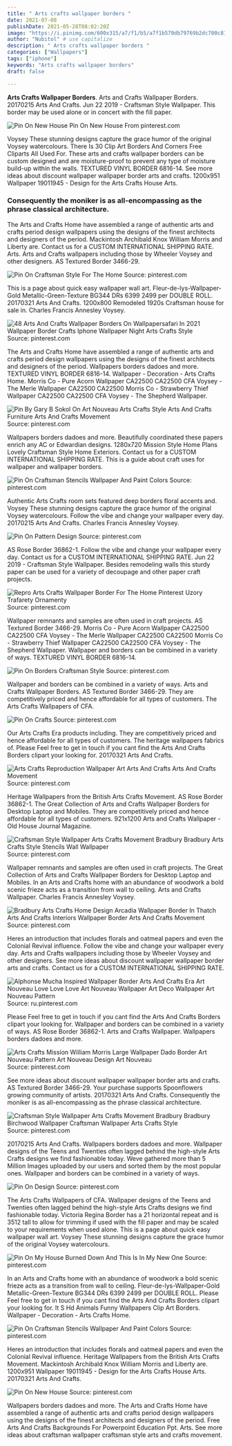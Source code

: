 ```yaml
---
title: " Arts crafts wallpaper borders "
date: 2021-07-08
publishDate: 2021-05-28T08:02:20Z
image: "https://i.pinimg.com/600x315/a7/f1/b5/a7f1b570db79769b2dc700c81b8eeba0.jpg"
author: "Nubitol" # use capitalize
description: " Arts crafts wallpaper borders "
categories: ["Wallpapers"]
tags: ["iphone"]
keywords: "Arts crafts wallpaper borders"
draft: false

---
```



**Arts Crafts Wallpaper Borders**. Arts and Crafts Wallpaper Borders. 20170215 Arts And Crafts. Jun 22 2019 - Craftsman Style Wallpaper. This border may be used alone or in concert with the fill paper.

![Pin On New House](https://i.pinimg.com/600x315/a7/f1/b5/a7f1b570db79769b2dc700c81b8eeba0.jpg "Pin On New House")
Pin On New House From pinterest.com


Voysey These stunning designs capture the grace humor of the original Voysey watercolours. There Is 30 Clip Art Borders And Corners Free Cliparts All Used For. These arts and crafts wallpaper borders can be custom designed and are moisture-proof to prevent any type of moisture build-up within the walls. TEXTURED VINYL BORDER 6816-14. See more ideas about discount wallpaper wallpaper border arts and crafts. 1200x951 Wallpaper 19011945 - Design for the Arts Crafts House Arts.

### Consequently the moniker is as all-encompassing as the phrase classical architecture.

The Arts and Crafts Home have assembled a range of authentic arts and crafts period design wallpapers using the designs of the finest architects and designers of the period. Mackintosh Archibald Knox William Morris and Liberty are. Contact us for a CUSTOM INTERNATIONAL SHIPPING RATE. Arts. Arts and Crafts wallpapers including those by Wheeler Voysey and other designers. AS Textured Border 3466-29.


![Pin On Craftsman Style For The Home](https://i.pinimg.com/originals/41/78/b0/4178b06bd3b5b2ff73bac2a53727a8ad.jpg "Pin On Craftsman Style For The Home")
Source: pinterest.com

This is a page about quick easy wallpaper wall art. Fleur-de-lys-Wallpaper-Gold Metallic-Green-Texture BG344 DRs 6399 2499 per DOUBLE ROLL. 20170321 Arts And Crafts. 1200x800 Remodeled 1920s Craftsman house for sale in. Charles Francis Annesley Voysey.

![48 Arts And Crafts Wallpaper Borders On Wallpapersafari In 2021 Wallpaper Border Crafts Iphone Wallpaper Night Arts Crafts Style](https://i.pinimg.com/736x/2b/88/aa/2b88aa06316294625291e5259729c5b0.jpg "48 Arts And Crafts Wallpaper Borders On Wallpapersafari In 2021 Wallpaper Border Crafts Iphone Wallpaper Night Arts Crafts Style")
Source: pinterest.com

The Arts and Crafts Home have assembled a range of authentic arts and crafts period design wallpapers using the designs of the finest architects and designers of the period. Wallpapers borders dadoes and more. TEXTURED VINYL BORDER 6816-14. Wallpaper - Decoration - Arts Crafts Home. Morris Co - Pure Acorn Wallpaper CA22500 CA22500 CFA Voysey - The Merle Wallpaper CA22500 CA22500 Morris Co - Strawberry Thief Wallpaper CA22500 CA22500 CFA Voysey - The Shepherd Wallpaper.

![Pin By Gary B Sokol On Art Nouveau Arts Crafts Style Arts And Crafts Furniture Arts And Crafts Movement](http://www.bradbury.com/images/for_oakleaf_fr_400.jpg "Pin By Gary B Sokol On Art Nouveau Arts Crafts Style Arts And Crafts Furniture Arts And Crafts Movement")
Source: pinterest.com

Wallpapers borders dadoes and more. Beautifully coordinated these papers enrich any AC or Edwardian designs. 1280x720 Mission Style Home Plans Lovely Craftsman Style Home Exteriors. Contact us for a CUSTOM INTERNATIONAL SHIPPING RATE. This is a guide about craft uses for wallpaper and wallpaper borders.

![Pin On Craftsman Stencils Wallpaper And Paint Colors](https://i.pinimg.com/originals/c6/8c/36/c68c36cd5d4743cabd99a1388934437d.jpg "Pin On Craftsman Stencils Wallpaper And Paint Colors")
Source: pinterest.com

Authentic Arts Crafts room sets featured deep borders floral accents and. Voysey These stunning designs capture the grace humor of the original Voysey watercolours. Follow the vibe and change your wallpaper every day. 20170215 Arts And Crafts. Charles Francis Annesley Voysey.

![Pin On Pattern Design](https://i.pinimg.com/originals/93/0f/0a/930f0a7042489441104838f398edb900.jpg "Pin On Pattern Design")
Source: pinterest.com

AS Rose Border 36862-1. Follow the vibe and change your wallpaper every day. Contact us for a CUSTOM INTERNATIONAL SHIPPING RATE. Jun 22 2019 - Craftsman Style Wallpaper. Besides remodeling walls this sturdy paper can be used for a variety of decoupage and other paper craft projects.

![Repro Arts Crafts Wallpaper Border For The Home Pinterest Uzory Trafarety Ornamenty](https://i.pinimg.com/originals/68/54/55/6854557ddc7536d814c569f4a082c5cd.jpg "Repro Arts Crafts Wallpaper Border For The Home Pinterest Uzory Trafarety Ornamenty")
Source: pinterest.com

Wallpaper remnants and samples are often used in craft projects. AS Textured Border 3466-29. Morris Co - Pure Acorn Wallpaper CA22500 CA22500 CFA Voysey - The Merle Wallpaper CA22500 CA22500 Morris Co - Strawberry Thief Wallpaper CA22500 CA22500 CFA Voysey - The Shepherd Wallpaper. Wallpaper and borders can be combined in a variety of ways. TEXTURED VINYL BORDER 6816-14.

![Pin On Borders Craftsman Style](https://i.pinimg.com/originals/d9/d2/0d/d9d20d1d8d15270a0b7c7b6532e3527d.jpg "Pin On Borders Craftsman Style")
Source: pinterest.com

Wallpaper and borders can be combined in a variety of ways. Arts and Crafts Wallpaper Borders. AS Textured Border 3466-29. They are competitively priced and hence affordable for all types of customers. The Arts Crafts Wallpapers of CFA.

![Pin On Crafts](https://i.pinimg.com/originals/78/2d/14/782d1410b7e98ad369f7597e4c6fdc55.jpg "Pin On Crafts")
Source: pinterest.com

Our Arts Crafts Era products including. They are competitively priced and hence affordable for all types of customers. The heritage wallpapers fabrics of. Please Feel free to get in touch if you cant find the Arts And Crafts Borders clipart your looking for. 20170321 Arts And Crafts.

![Arts Crafts Reproduction Wallpaper Art Arts And Crafts Arts And Crafts Movement](https://i.pinimg.com/originals/5b/3f/a0/5b3fa0e54d39f53d2e1b9f63f512dc07.jpg "Arts Crafts Reproduction Wallpaper Art Arts And Crafts Arts And Crafts Movement")
Source: pinterest.com

Heritage Wallpapers from the British Arts Crafts Movement. AS Rose Border 36862-1. The Great Collection of Arts and Crafts Wallpaper Borders for Desktop Laptop and Mobiles. They are competitively priced and hence affordable for all types of customers. 921x1200 Arts and Crafts Wallpaper - Old House Journal Magazine.

![Craftsman Style Wallpaper Arts Crafts Movement Bradbury Bradbury Arts Crafts Style Stencils Wall Wallpaper](https://i.pinimg.com/originals/f9/96/97/f9969719084fdcc6af51d2b682df9829.jpg "Craftsman Style Wallpaper Arts Crafts Movement Bradbury Bradbury Arts Crafts Style Stencils Wall Wallpaper")
Source: pinterest.com

Wallpaper remnants and samples are often used in craft projects. The Great Collection of Arts and Crafts Wallpaper Borders for Desktop Laptop and Mobiles. In an Arts and Crafts home with an abundance of woodwork a bold scenic frieze acts as a transition from wall to ceiling. Arts and Crafts Wallpaper. Charles Francis Annesley Voysey.

![Bradbury Arts Crafts Home Design Arcadia Wallpaper Border In Thatch Arts And Crafts Interiors Wallpaper Border Arts And Crafts Movement](https://i.pinimg.com/originals/75/83/3e/75833e9e1fb2b1630c9415a6a5023e8d.jpg "Bradbury Arts Crafts Home Design Arcadia Wallpaper Border In Thatch Arts And Crafts Interiors Wallpaper Border Arts And Crafts Movement")
Source: pinterest.com

Heres an introduction that includes florals and oatmeal papers and even the Colonial Revival influence. Follow the vibe and change your wallpaper every day. Arts and Crafts wallpapers including those by Wheeler Voysey and other designers. See more ideas about discount wallpaper wallpaper border arts and crafts. Contact us for a CUSTOM INTERNATIONAL SHIPPING RATE.

![Alphonse Mucha Inspired Wallpaper Border Arts And Crafts Era Art Nouveau Love Love Love Art Nouveau Wallpaper Art Deco Wallpaper Art Nouveau Pattern](https://i.pinimg.com/originals/97/d4/b4/97d4b48ab7867932ad1dfc38a37cb819.jpg "Alphonse Mucha Inspired Wallpaper Border Arts And Crafts Era Art Nouveau Love Love Love Art Nouveau Wallpaper Art Deco Wallpaper Art Nouveau Pattern")
Source: ru.pinterest.com

Please Feel free to get in touch if you cant find the Arts And Crafts Borders clipart your looking for. Wallpaper and borders can be combined in a variety of ways. AS Rose Border 36862-1. Arts and Crafts Wallpaper. Wallpapers borders dadoes and more.

![Arts Crafts Mission William Morris Large Wallpaper Dado Border Art Nouveau Pattern Art Nouveau Design Art Nouveau](https://i.pinimg.com/originals/9e/dd/2c/9edd2c872f89c9cbd7d0f4e59c92734c.jpg "Arts Crafts Mission William Morris Large Wallpaper Dado Border Art Nouveau Pattern Art Nouveau Design Art Nouveau")
Source: pinterest.com

See more ideas about discount wallpaper wallpaper border arts and crafts. AS Textured Border 3466-29. Your purchase supports Spoonflowers growing community of artists. 20170321 Arts And Crafts. Consequently the moniker is as all-encompassing as the phrase classical architecture.

![Craftsman Style Wallpaper Arts Crafts Movement Bradbury Bradbury Birchwood Wallpaper Craftsman Wallpaper Arts Crafts Style](https://i.pinimg.com/originals/02/ca/18/02ca189030674ee2ce6ac4fae3208c00.jpg "Craftsman Style Wallpaper Arts Crafts Movement Bradbury Bradbury Birchwood Wallpaper Craftsman Wallpaper Arts Crafts Style")
Source: pinterest.com

20170215 Arts And Crafts. Wallpapers borders dadoes and more. Wallpaper designs of the Teens and Twenties often lagged behind the high-style Arts Crafts designs we find fashionable today. Weve gathered more than 5 Million Images uploaded by our users and sorted them by the most popular ones. Wallpaper and borders can be combined in a variety of ways.

![Pin On Design](https://i.pinimg.com/originals/c6/52/cb/c652cbded88a662abdd4dceb4c401585.jpg "Pin On Design")
Source: pinterest.com

The Arts Crafts Wallpapers of CFA. Wallpaper designs of the Teens and Twenties often lagged behind the high-style Arts Crafts designs we find fashionable today. Victoria Regina Border has a 21 horizontal repeat and is 3512 tall to allow for trimming if used with the fill paper and may be scaled to your requirements when used alone. This is a page about quick easy wallpaper wall art. Voysey These stunning designs capture the grace humor of the original Voysey watercolours.

![Pin On My House Burned Down And This Is In My New One](https://i.pinimg.com/originals/bd/7b/cb/bd7bcbaaa688269774a432e500bbfe9e.jpg "Pin On My House Burned Down And This Is In My New One")
Source: pinterest.com

In an Arts and Crafts home with an abundance of woodwork a bold scenic frieze acts as a transition from wall to ceiling. Fleur-de-lys-Wallpaper-Gold Metallic-Green-Texture BG344 DRs 6399 2499 per DOUBLE ROLL. Please Feel free to get in touch if you cant find the Arts And Crafts Borders clipart your looking for. It S Hd Animals Funny Wallpapers Clip Art Borders. Wallpaper - Decoration - Arts Crafts Home.

![Pin On Craftsman Stencils Wallpaper And Paint Colors](https://i.pinimg.com/600x315/14/c6/ed/14c6ed8a4a01edacf0032b465ed0fc84.jpg "Pin On Craftsman Stencils Wallpaper And Paint Colors")
Source: pinterest.com

Heres an introduction that includes florals and oatmeal papers and even the Colonial Revival influence. Heritage Wallpapers from the British Arts Crafts Movement. Mackintosh Archibald Knox William Morris and Liberty are. 1200x951 Wallpaper 19011945 - Design for the Arts Crafts House Arts. 20170321 Arts And Crafts.

![Pin On New House](https://i.pinimg.com/600x315/a7/f1/b5/a7f1b570db79769b2dc700c81b8eeba0.jpg "Pin On New House")
Source: pinterest.com

Wallpapers borders dadoes and more. The Arts and Crafts Home have assembled a range of authentic arts and crafts period design wallpapers using the designs of the finest architects and designers of the period. Free Arts And Crafts Backgrounds For Powerpoint Education Ppt. Arts. See more ideas about craftsman wallpaper craftsman style arts and crafts movement.

